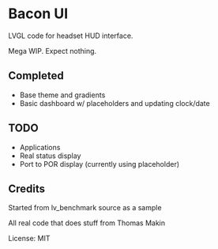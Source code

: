 # Bacon UI

LVGL code for headset HUD interface.

Mega WIP. Expect nothing.

## Completed

- Base theme and gradients
- Basic dashboard w/ placeholders and updating clock/date

## TODO

- Applications
- Real status display
- Port to POR display (currently using placeholder)

## Credits

Started from lv_benchmark source as a sample

All real code that does stuff from Thomas Makin

License: MIT
